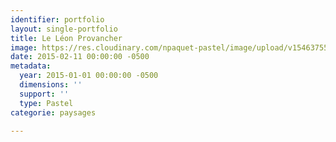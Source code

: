 ```yaml
---
identifier: portfolio
layout: single-portfolio
title: Le Léon Provancher
image: https://res.cloudinary.com/npaquet-pastel/image/upload/v1546375564/Le-Leon-Provancher-pastel-20-X-25-cm-2013.jpg
date: 2015-02-11 00:00:00 -0500
metadata:
  year: 2015-01-01 00:00:00 -0500
  dimensions: ''
  support: ''
  type: Pastel
categorie: paysages

---
```


